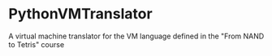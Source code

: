 # PythonVMTranslator
A virtual machine translator for the VM language defined in the "From NAND to Tetris" course
